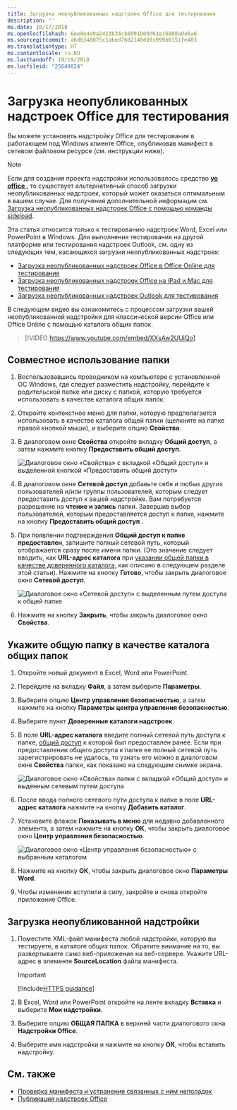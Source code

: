 ```yaml
---
title: Загрузка неопубликованных надстроек Office для тестирования
description: ''
ms.date: 10/17/2018
ms.openlocfilehash: 6ee8e4e9a2413b34cb8991b09d61e16888a0e6a6
ms.sourcegitcommit: a6d6348075c1abed76d2146ddfc099b0151fe403
ms.translationtype: HT
ms.contentlocale: ru-RU
ms.lasthandoff: 10/19/2018
ms.locfileid: "25640024"
---
```

# <a name="sideload-office-add-ins-for-testing"></a>Загрузка неопубликованных надстроек Office для тестирования

Вы можете установить надстройку Office для тестирования в работающем под Windows клиенте Office, опубликовав манифест в сетевом файловом ресурсе (см. инструкции ниже).

> [!NOTE]
> Если для создания проекта надстройки использовалось средство [**yo office** ](https://github.com/OfficeDev/generator-office), то существует альтернативный способ загрузки неопубликованных надстроек, который может оказаться оптимальным в вашем случае. Для получения дополнительной информации см. [Загрузка неопубликованных надстроек Office с помощью команды sideload](sideload-office-addin-using-sideload-command.md).

Эта статья относится только к тестированию надстроек Word, Excel или PowerPoint в Windows. Для выполнения тестирования на другой платформе или тестирования надстроек Outlook, см. одну из следующих тем, касающихся загрузки неопубликованных надстроек:

- [Загрузка неопубликованных надстроек Office в Office Online для тестирования](sideload-office-add-ins-for-testing.md)
- [Загрузка неопубликованных надстроек Office на iPad и Mac для тестирования](sideload-an-office-add-in-on-ipad-and-mac.md)
- [Загрузка неопубликованных надстроек Outlook для тестирования](https://docs.microsoft.com/outlook/add-ins/sideload-outlook-add-ins-for-testing)


В следующем видео вы ознакомитесь с процессом загрузки вашей неопубликованной надстройки для классической версии Office или Office Online с помощью каталога общих папок.  


> [!VIDEO https://www.youtube.com/embed/XXsAw2UUiQo]


## <a name="share-a-folder"></a>Совместное использование папки

1. Воспользовавшись проводником на компьютере с установленной ОС Windows, где следует разместить надстройку, перейдите к родительской папке или диску с папкой, которую требуется использовать в качестве каталога общих папок.

2. Откройте контекстное меню для папки, которую предполагается использовать в качестве каталога общей папки (щелкните на папке правой кнопкой мыши), и выберите опцию **Свойства**.

3. В диалоговом окне **Свойства** откройте вкладку **Общий доступ**, а затем нажмите кнопку **Предоставить общий доступ**.

    ![Диалоговое окно «Свойства» с вкладкой «Общий доступ» и выделенной кнопкой «Предоставить общий доступ»](../images/sideload-windows-properties-dialog.png)

4. В диалоговом окне **Сетевой доступ** добавьте себя и любых других пользователей и/или группы пользователей, которым следует предоставить доступ к вашей надстройке. Вам потребуется разрешение на **чтение и запись** папки. Завершив выбор пользователей, которым предоставляется доступ к папке, нажмите на кнопку **Предоставить общий доступ** .

5. При появлении подтверждения **Общий доступ к папке предоставлен**, запишите полный сетевой путь, который отображается сразу после имени папки. (Это значение следует вводить, как **URL-адрес каталога** при [указании общей папки в качестве доверенного каталога](#specify-the-shared-folder-as-a-trusted-catalog), как описано в следующем разделе этой статьи). Нажмите на кнопку **Готово**, чтобы закрыть диалоговое окно **Сетевой доступ**.

   ![Диалоговое окно «Сетевой доступ» с выделенным путем доступа к общей папке](../images/sideload-windows-network-access-dialog.png)

6. Нажмите на кнопку **Закрыть**, чтобы закрыть диалоговое окно **Свойства**.

## <a name="specify-the-shared-folder-as-a-trusted-catalog"></a>Укажите общую папку в качестве каталога общих папок
      
1. Откройте новый документ в Excel, Word или PowerPoint.
    
2. Перейдите на вкладку **Файл**, а затем выберите **Параметры**.
    
3. Выберите опцию **Центр управления безопасностью**, а затем нажмите на кнопку **Параметры центра управления безопасностью**.
    
4. Выберите пункт **Доверенные каталоги надстроек**.
    
5. В поле **URL-адрес каталога** введите полный сетевой путь доступа к папке, [общий доступ](#share-a-folder) к которой был предоставлен ранее. Если при предоставлении общего доступа к папке ее полный сетевой путь зарегистрировать не удалось, то узнать его можно в диалоговом окне **Свойства** папки, как показано на следующем снимке экрана. 

    ![Диалоговое окно «Свойства» папки с вкладкой «Общий доступ» и выденным сетевым путем доступа](../images/sideload-windows-properties-dialog-2.png)
    
6. После ввода полного сетевого пути доступа к папке в поле **URL-адрес каталога** нажмите на кнопку **Добавить каталог**.

7. Установите флажок **Показывать в меню** для недавно добавленного элемента, а затем нажмите на кнопку **ОК**, чтобы закрыть диалоговое окно **Центр управления безопасностью**. 

    ![Диалоговое окно «Центр управления безопасностью» с выбранным каталогом](../images/sideload-windows-trust-center-dialog.png)

8. Нажмите на кнопку **ОК**, чтобы закрыть диалоговое окно **Параметры Word**.

9. Чтобы изменения вступили в силу, закройте и снова откройте приложение Office.
    

## <a name="sideload-your-add-in"></a>Загрузка неопубликованной надстройки


1. Поместите XML-файл манифеста любой надстройки, которую вы тестируете, в каталоге общих папок. Обратите внимание на то, вы развертываете само веб-приложение на веб-сервере. Укажите URL-адрес в элементе **SourceLocation** файла манифеста.

    > [!IMPORTANT]
    > [!include[HTTPS guidance](../includes/https-guidance.md)]

2. В Excel, Word или PowerPoint откройте на ленте вкладку **Вставка** и выберите **Мои надстройки**.

3. Выберите опцию **ОБЩАЯ ПАПКА** в верхней части диалогового окна **Надстройки Office**.

4. Выберите имя надстройки и нажмите на кнопку **ОК**, чтобы вставить надстройку.


## <a name="see-also"></a>См. также

- [Проверка манифеста и устранение связанных с ним неполадок](troubleshoot-manifest.md)
- [Публикация надстроек Office](../publish/publish.md)
    
